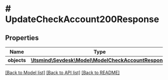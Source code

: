 # # UpdateCheckAccount200Response

## Properties

Name | Type | Description | Notes
------------ | ------------- | ------------- | -------------
**objects** | [**\Itsmind\Sevdesk\Model\ModelCheckAccountResponse**](ModelCheckAccountResponse.md) |  | [optional]

[[Back to Model list]](../../README.md#models) [[Back to API list]](../../README.md#endpoints) [[Back to README]](../../README.md)
